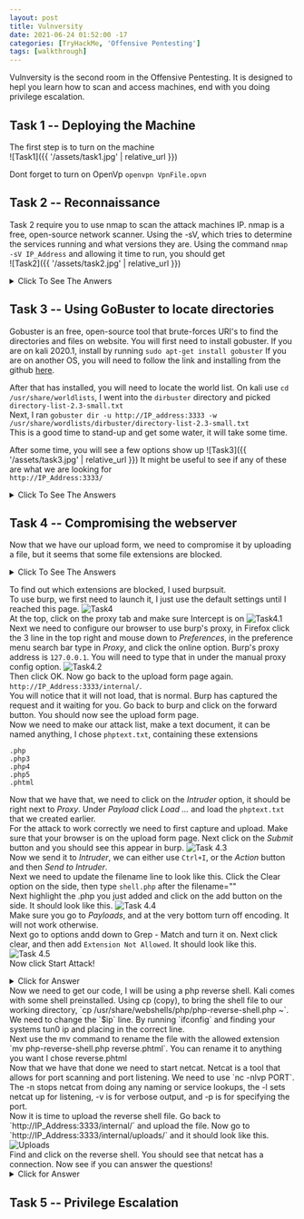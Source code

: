 ```yaml
---
layout: post
title: Vulnversity
date: 2021-06-24 01:52:00 -17
categories: [TryHackMe, 'Offensive Pentesting']
tags: [walkthrough]
---
```


Vulnversity is the second room in the Offensive Pentesting. It is designed to hepl you learn how to scan and access machines, end with you doing privilege escalation.
## Task 1 -- Deploying the Machine

The first step is to turn on the machine\
![Task1]({{ '/assets/task1.jpg' | relative_url }})

Dont forget to turn on OpenVp `openvpn VpnFile.opvn`


## Task 2 -- Reconnaissance
Task 2 require you to use nmap to scan the attack machines IP. nmap is a free, open-source network scanner. Using the -sV, which tries to determine the services running and what versions they are.
Using the command `nmap -sV IP_Address` and allowing it time to run, you should get\
![Task2]({{ '/assets/task2.jpg' | relative_url }})

<details>
    <summary>Click To See The Anwers</summary>

    Scan the box, how many ports are open? 6 <br>
    What version of the squid proxy is running on the machine? 3.5.12<br>
    How many ports will nmap scan if the flag -p-400 was used? 400<br>
    Using the nmap flag -n what will it not resolve? DNS<br>
    What is the most likely operating system this machine is running? Ubuntu<br>
    What port is the web server running on? 3333<br>
</details>

## Task 3 -- Using GoBuster to locate directories
Gobuster is an free, open-source tool that brute-forces URI's to find the directories and files on website.
You will first need to install gobuster. If you are on kali 2020.1, install by running `sudo apt-get install gobuster`
If you are on another OS, you will need to follow the link and installing from the github [here](https://github.com/OJ/gobuster).

After that has installed, you will need to locate the world list. On kali use `cd /usr/share/worldlists`, I went into the `dirbuster` directory and picked `directory-list-2.3-small.txt`<br>
Next, I ran `gobuster dir -u http://IP_address:3333 -w /usr/share/wordlists/dirbuster/directory-list-2.3-small.txt`<br>
This is a good time to stand-up and get some water, it will take some time.<br>

After some time, you will see a few options show up
![Task3]({{ '/assets/task3.jpg' | relative_url }})
It might be useful to see if any of these are what we are looking for<br>
`http://IP_Address:3333/`

<details>
    <summary>Click To See The Answers</summary>
    What is the directory that has an upload form page? /internal/
</details>

## Task 4 -- Compromising the webserver
Now that we have our upload form, we need to compromise it by uploading a file, but it seems that some file extensions are blocked.
<details>
    <summary>Click To See The Answers</summary>
    what common extension seems to be blocked? .php
</details>

To find out which extensions are blocked, I used burpsuit.<br>
To use burp, we first need to launch it, I just use the default settings until I reached this page.
<img src="/assets/task4.jpg" alt="Task4"><br>
At the top, click on the proxy tab and make sure Intercept is on
<img src="/assets/task4.1.jpg" alt="Task4.1"><br>
Next we need to configure our browser to use burp's proxy, in Firefox click the 3 line in the top right and mouse down to <em>Preferences</em>, in the preference menu search bar type in <em>Proxy</em>, and click the online option. Burp's proxy address is `127.0.0.1`. You will need to type that in under the manual proxy config option.
<img src="/assets/task4.2.jpg" alt="Task4.2"><br>
Then click OK.
Now go back to the upload form page again. `http://IP_Address:3333/internal/`.<br>
You will notice that it will not load, that is normal. Burp has captured the request and it waiting for you. Go back to burp and click on the forward button. You should now see the upload form page.<br>
Now we need to make our attack list, make a text document, it can be named anything, I chose `phptext.txt`, containing these extensions
```
.php
.php3
.php4
.php5
.phtml
```
Now that we have that, we need to click on the <em>Intruder</em> option, it should be right next to <em>Proxy</em>. Under <em>Payload</em> click <em>Load ...</em> and load the `phptext.txt` that we created earlier.<br>
For the attack to work correctly we need to first capture and upload. Make sure that your browser is on the upload form page. Next click on the <em>Submit</em> button and you should see this appear in burp.
<img src="/assets/task4.3.jpg" alt="Task 4.3"><br>
Now we send it to <em>Intruder</em>, we can either use `Ctrl+I`, or the <em>Action</em> button and then <em>Send to Intruder</em>.<br>
Next we need to update the filename line to look like this. Click the Clear option on the side, then type `shell.php` after the filename=""<br>
Next highlight the .php you just added and click on the add button on the side.
It should look like this.
<img src="/assets/task4.4.jpg" alt="Task 4.4"><br>
Make sure you go to <em>Payloads</em>, and at the very bottom turn off encoding. It will not work otherwise.<br>
Next go to options andd down to Grep - Match and turn it on. Next click clear, and then add `Extension Not Allowed`. It should look like this.<br>
<img src="/assets/task4.5.jpg" alt="Task 4.5"><br>
Now click Start Attack!
<details>
    <summary>Click for Answer</summary>
    Run this attack, what extension is allowed? .phtml
    <img src="/assets/task4.6.jpg" alt="Task 4 Answer"><br>
</details>
Now we need to get our code, I will be using a php reverse shell. Kali comes with some shell preinstalled. Using cp (copy), to bring the shell file to our working directory, `cp /usr/share/webshells/php/php-reverse-shell.php ~`. We need to change the `$ip` line. By running `ifconfig` and finding your systems tun0 ip and placing in the correct line.<br>
Next use the mv command to rename the file with the allowed extension `mv php-reverse-shell.php reverse.phtml`. You can rename it to anything you want I chose reverse.phtml<br>
Now that we have that done we need to start netcat. Netcat is a tool that allows for port scanning and port listening. We need to use `nc -nlvp PORT`.<br> 
The -n stops netcat from doing any naming or service lookups, the -l sets netcat up for listening, -v is for verbose output, and -p is for specifying the port.<br>
Now it is time to upload the reverse shell file. Go back to `http://IP_Address:3333/internal/` and upload the file. Now go to `http://IP_Address:3333/internal/uploads/` and it should look like this.
<img src="/assets/task4.upload.jpg" alt="Uploads"><br>
Find and click on the reverse shell. You should see that netcat has a connection. Now see if you can answer the questions!
<details>
    <summary>Click for Answer</summary>
    What is the name of the user who manages the webserver? Bill
    <img src="/assets/task4.final1.jpg" alt="Final Answer 1"><br>
    What is the user flag? 8bd7992fbe8a6ad22a63361004cfcedb
    <img src="/assets/task4.final2.jpg" alt="Final Answer 2"><br>
</details>


## Task 5 -- Privilege Escalation